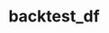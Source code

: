 ---  
schema: default
title: backtest_df  
organization: Production  
notes: Used in 24 lineage(s)    
resources:  
  - name: 032020/backtest_df 
    url: file:/Users/kensu/Customers/Kensu/LoanApproval/PROD/masterdata/prod/032020/backtest_df 
    format : Parquet  
  - name: 052020/backtest_df 
    url: file:/Users/kensu/Customers/Kensu/LoanApproval/PROD/masterdata/prod/052020/backtest_df 
    format : Parquet  
  - name: 072020/backtest_df 
    url: file:/Users/kensu/Customers/Kensu/LoanApproval/PROD/masterdata/prod/072020/backtest_df 
    format : Parquet  
  - name: 092020/backtest_df 
    url: file:/Users/kensu/Customers/Kensu/LoanApproval/PROD/masterdata/prod/092020/backtest_df 
    format : Parquet  
  - name: 112020/backtest_df 
    url: file:/Users/kensu/Customers/Kensu/LoanApproval/PROD/masterdata/prod/112020/backtest_df 
    format : Parquet  
  - name: 022020/backtest_df 
    url: file:/Users/kensu/Customers/Kensu/LoanApproval/PROD/masterdata/prod/022020/backtest_df 
    format : Parquet  
  - name: 042020/backtest_df 
    url: file:/Users/kensu/Customers/Kensu/LoanApproval/PROD/masterdata/prod/042020/backtest_df 
    format : Parquet  
  - name: 062020/backtest_df 
    url: file:/Users/kensu/Customers/Kensu/LoanApproval/PROD/masterdata/prod/062020/backtest_df 
    format : Parquet  
  - name: 082020/backtest_df 
    url: file:/Users/kensu/Customers/Kensu/LoanApproval/PROD/masterdata/prod/082020/backtest_df 
    format : Parquet  
  - name: 102020/backtest_df 
    url: file:/Users/kensu/Customers/Kensu/LoanApproval/PROD/masterdata/prod/102020/backtest_df 
    format : Parquet  
  - name: 122020/backtest_df 
    url: file:/Users/kensu/Customers/Kensu/LoanApproval/PROD/masterdata/prod/122020/backtest_df 
    format : Parquet  
  - name: 012020/backtest_df 
    url: file:/Users/kensu/Customers/Kensu/LoanApproval/PROD/masterdata/prod/012020/backtest_df 
    format : Parquet  
license: Last_name Loan_ID Married Nationality Dependents First_name Property_Area Education Gender LoanAmount Credit_History Loan_Amount_Term ApplicantIncome CoapplicantIncome Self_Employed Married_Yes Education_Not Graduate Self_Employed_Yes Dependents_3+ Property_Area_Semiurban Dependents_1 Property_Area_Urban Dependents_2 predict Education_Not_Graduate p0 p1 Loan_Status   
category:
  - Loan Acceptance Product  
maintainer: User  
maintainer_email: UserMail  
---